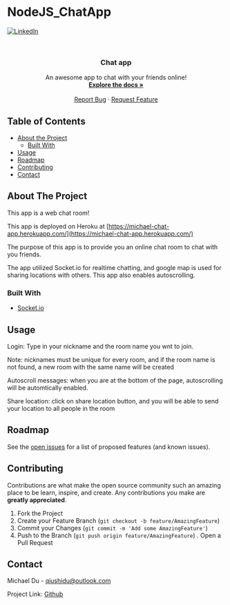 # NodeJS_ChatApp


<!-- PROJECT SHIELDS -->
<!--
*** I'm using markdown "reference style" links for readability.
*** Reference links are enclosed in brackets [ ] instead of parentheses ( ).
*** See the bottom of this document for the declaration of the reference variables
*** for contributors-url, forks-url, etc. This is an optional, concise syntax you may use.
*** https://www.markdownguide.org/basic-syntax/#reference-style-links
-->
[![LinkedIn][linkedin-shield]][linkedin-url]



<!-- PROJECT LOGO -->
<br />
<p align="center">

  <h3 align="center">Chat app</h3>

  <p align="center">
    An awesome app to chat with your friends online!
    <br />
    <a href="https://github.com/baby1900/NodeJS_ChatApp"><strong>Explore the docs »</strong></a>
    <br />
    <br />
    <a href="https://github.com/baby1900/NodeJS_ChatApp/issues">Report Bug</a>
    ·
    <a href="https://github.com/baby1900/NodeJS_ChatApp/issues">Request Feature</a>
  </p>
</p>



<!-- TABLE OF CONTENTS -->
## Table of Contents

* [About the Project](#about-the-project)
  * [Built With](#built-with)
* [Usage](#usage)
* [Roadmap](#roadmap)
* [Contributing](#contributing)
* [Contact](#contact)



<!-- ABOUT THE PROJECT -->
## About The Project
This app is a web chat room!

This app is deployed on Heroku at [https://michael-chat-app.herokuapp.com/](https://michael-chat-app.herokuapp.com/)

The purpose of this app is to provide you an online chat room to chat with you friends.

The app utilized Socket.io for realtime chatting, and google map is used for sharing locations with others. This app also enables autoscrolling.

### Built With
* [Socket.io](https://socket.io/)


<!-- USAGE EXAMPLES -->
## Usage
Login: Type in your nickname and the room name you wnt to join.

Note: nicknames must be unique for every room, and if the room name is not found, a new room with the same name will be created

Autoscroll messages: when you are at the bottom of the page, autoscrolling will be automtically enabled.

Share location: click on share location button, and you will be able to send your location to all people in the room




<!-- ROADMAP -->
## Roadmap

See the [open issues](https://github.com/baby1900/NodeJS_ChatApp/issues) for a list of proposed features (and known issues).



<!-- CONTRIBUTING -->
## Contributing

Contributions are what make the open source community such an amazing place to be learn, inspire, and create. Any contributions you make are **greatly appreciated**.

1. Fork the Project
2. Create your Feature Branch (`git checkout -b feature/AmazingFeature`)
3. Commit your Changes (`git commit -m 'Add some AmazingFeature'`)
4. Push to the Branch (`git push origin feature/AmazingFeature`)
. Open a Pull Request




<!-- CONTACT -->
## Contact

Michael Du - qiushidu@outlook.com

Project Link: [Github](https://github.com/baby1900)




<!-- MARKDOWN LINKS & IMAGES -->
<!-- https://www.markdownguide.org/basic-syntax/#reference-style-links -->
[linkedin-shield]: https://img.shields.io/badge/-LinkedIn-black.svg?style=flat-square&logo=linkedin&colorB=555
[linkedin-url]: https://www.linkedin.com/in/md-uw/
